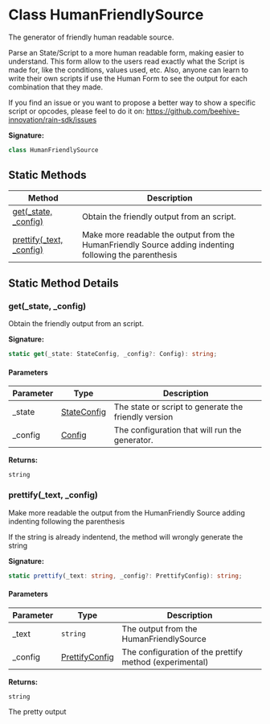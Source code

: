 
# Class HumanFriendlySource

The generator of friendly human readable source.

Parse an State/Script to a more human readable form, making easier to understand. This form allow to the users read exactly what the Script is made for, like the conditions, values used, etc. Also, anyone can learn to write their own scripts if use the Human Form to see the output for each combination that they made.

If you find an issue or you want to propose a better way to show a specific script or opcodes, please feel to do it on: https://github.com/beehive-innovation/rain-sdk/issues

<b>Signature:</b>

```typescript
class HumanFriendlySource 
```

## Static Methods

|  Method | Description |
|  --- | --- |
|  [get(\_state, \_config)](./humanfriendlysource.md#get-method-static-1) | Obtain the friendly output from an script. |
|  [prettify(\_text, \_config)](./humanfriendlysource.md#prettify-method-static-1) | Make more readable the output from the HumanFriendly Source adding indenting following the parenthesis |

## Static Method Details

<a id="get-method-static-1"></a>

### get(\_state, \_config)

Obtain the friendly output from an script.

<b>Signature:</b>

```typescript
static get(_state: StateConfig, _config?: Config): string;
```

#### Parameters

|  Parameter | Type | Description |
|  --- | --- | --- |
|  \_state | [StateConfig](../interfaces/stateconfig.md) | The state or script to generate the friendly version |
|  \_config | [Config](../types/config.md) | The configuration that will run the generator. |

<b>Returns:</b>

`string`


<a id="prettify-method-static-1"></a>

### prettify(\_text, \_config)

Make more readable the output from the HumanFriendly Source adding indenting following the parenthesis

If the string is already indentend, the method will wrongly generate the string

<b>Signature:</b>

```typescript
static prettify(_text: string, _config?: PrettifyConfig): string;
```

#### Parameters

|  Parameter | Type | Description |
|  --- | --- | --- |
|  \_text | `string` | The output from the HumanFriendlySource |
|  \_config | [PrettifyConfig](../types/prettifyconfig.md) | The configuration of the prettify method (experimental) |

<b>Returns:</b>

`string`

The pretty output

